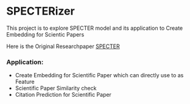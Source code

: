 # SPECTERizer

This project is to explore SPECTER model and its application to Create Embedding for Scientic Papers

Here is the Original Researchpaper [SPECTER](https://arxiv.org/pdf/2004.07180.pdf)

### Application:
* Create Embedding for Scientific Paper which can directly use to as Feature
* Scientific Paper Similarity check
* Citation Prediction for Scientific Paper


